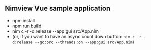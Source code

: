 ## Nimview Vue sample application

- npm install
- npm run build
- nim c -r -d:release --app:gui src/App.nim
- (or, if you want to have an async count down button: `nim c -r -d:release --gc:orc --threads:on --app:gui src/App.nim`)